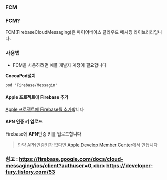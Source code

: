 ### FCM

### FCM?

FCM(FirebaseCloudMessaging)은 파이어베이스 클라우드 메시징 라이브러리입니다.

### 사용법

* FCM을 사용하려면 애플 개발자 계정이 필요합니다

**CocoaPod설치**
```
pod 'Firebase/Messagin'
```
#### Apple 프로젝트에 Firebase 추가
<a href="https://firebase.google.com/docs/ios/setup?authuser=0">Apple 프로젝트에 Firebase를 추가</a>합니다

#### APN 인증 키 업로드

Firebase에 **APN**인증 키를 업로드합니다 
> 만약 APN인증키가 없다면 <a href="https://developer.apple.com/membercenter/index.action">Apple Develop Member Center</a>에서 만듭니다

### 참고 : https://firebase.google.com/docs/cloud-messaging/ios/client?authuser=0,<br> https://developer-fury.tistory.com/53
